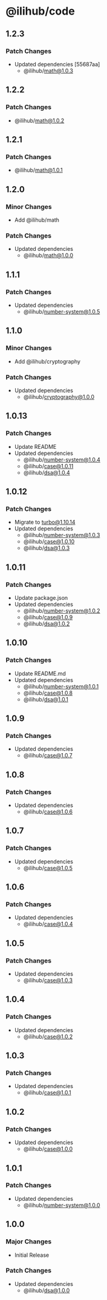 # @ilihub/code

## 1.2.3

### Patch Changes

- Updated dependencies [55687aa]
  - @ilihub/math@1.0.3

## 1.2.2

### Patch Changes

- @ilihub/math@1.0.2

## 1.2.1

### Patch Changes

- @ilihub/math@1.0.1

## 1.2.0

### Minor Changes

- Add @ilihub/math

### Patch Changes

- Updated dependencies
  - @ilihub/math@1.0.0

## 1.1.1

### Patch Changes

- Updated dependencies
  - @ilihub/number-system@1.0.5

## 1.1.0

### Minor Changes

- Add @ilihub/cryptography

### Patch Changes

- Updated dependencies
  - @ilihub/cryptography@1.0.0

## 1.0.13

### Patch Changes

- Update README
- Updated dependencies
  - @ilihub/number-system@1.0.4
  - @ilihub/case@1.0.11
  - @ilihub/dsa@1.0.4

## 1.0.12

### Patch Changes

- Migrate to turbo@1.10.14
- Updated dependencies
  - @ilihub/number-system@1.0.3
  - @ilihub/case@1.0.10
  - @ilihub/dsa@1.0.3

## 1.0.11

### Patch Changes

- Update package.json
- Updated dependencies
  - @ilihub/number-system@1.0.2
  - @ilihub/case@1.0.9
  - @ilihub/dsa@1.0.2

## 1.0.10

### Patch Changes

- Update README.md
- Updated dependencies
  - @ilihub/number-system@1.0.1
  - @ilihub/case@1.0.8
  - @ilihub/dsa@1.0.1

## 1.0.9

### Patch Changes

- Updated dependencies
  - @ilihub/case@1.0.7

## 1.0.8

### Patch Changes

- Updated dependencies
  - @ilihub/case@1.0.6

## 1.0.7

### Patch Changes

- Updated dependencies
  - @ilihub/case@1.0.5

## 1.0.6

### Patch Changes

- Updated dependencies
  - @ilihub/case@1.0.4

## 1.0.5

### Patch Changes

- Updated dependencies
  - @ilihub/case@1.0.3

## 1.0.4

### Patch Changes

- Updated dependencies
  - @ilihub/case@1.0.2

## 1.0.3

### Patch Changes

- Updated dependencies
  - @ilihub/case@1.0.1

## 1.0.2

### Patch Changes

- Updated dependencies
  - @ilihub/case@1.0.0

## 1.0.1

### Patch Changes

- Updated dependencies
  - @ilihub/number-system@1.0.0

## 1.0.0

### Major Changes

- Initial Release

### Patch Changes

- Updated dependencies
  - @ilihub/dsa@1.0.0

